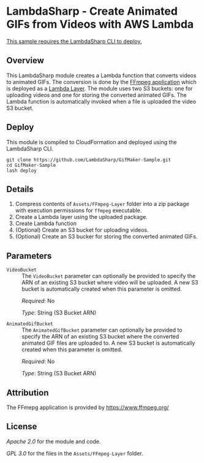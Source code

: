 # LambdaSharp - Create Animated GIFs from Videos with AWS Lambda

[This sample requires the LambdaSharp CLI to deploy.](https://lambdasharp.net/)

## Overview

This LambdaSharp module creates a Lambda function that converts videos to animated GIFs. The conversion is done by the [FFmpeg application](https://www.ffmpeg.org/) which is deployed as a [Lambda Layer](https://docs.aws.amazon.com/lambda/latest/dg/configuration-layers.html). The module uses two S3 buckets: one for uploading videos and one for storing the converted animated GIFs. The Lambda function is automatically invoked when a file is uploaded the video S3 bucket.

## Deploy

This module is compiled to CloudFormation and deployed using the LambdaSharp CLI.

```
git clone https://github.com/LambdaSharp/GifMaker-Sample.git
cd GifMaker-Sample
lash deploy
```

## Details

1. Compress contents of `Assets/FFmpeg-Layer` folder into a zip package with  execution permissions for `ffmpeg` executable.
1. Create a Lambda layer using the uploaded package.
1. Create Lambda function
1. (Optional) Create an S3 bucket for uploading videos.
1. (Optional) Create an S3 bucker for storing the converted animated GIFs.


## Parameters

<dl>

<dt><code>VideoBucket</code></dt>
<dd>
The <code>VideoBucket</code> parameter can optionally be provided to specify the ARN of an existing S3 bucket where video will be uploaded. A new S3 bucket is automatically created when this parameter is omitted.

<i>Required</i>: No

<i>Type</i>: String (S3 Bucket ARN)
</dd>

<dt><code>AnimatedGifBucket</code></dt>
<dd>
The <code>AnimatedGifBucket</code> parameter can optionally be provided to specify the ARN of an existing S3 bucket where the converted animated GIF files are uploaded to. A new S3 bucket is automatically created when this parameter is omitted.

<i>Required</i>: No

<i>Type</i>: String (S3 Bucket ARN)
</dd>

</dl>


## Attribution

The FFmepg application is provided by https://www.ffmpeg.org/


## License

_Apache 2.0_ for the module and code.

_GPL 3.0_ for the files in the `Assets/FFmpeg-Layer` folder.